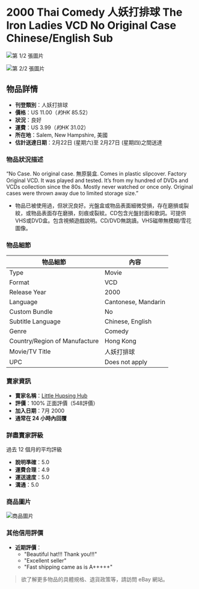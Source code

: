 # 2000 Thai Comedy 人妖打排球 The Iron Ladies VCD No Original Case Chinese/English Sub

![第 1/2 張圖片](https://i.ebayimg.com/images/g/D9kAAOSwroRhfB~7/s-l500.webp)

![第 2/2 張圖片](https://i.ebayimg.com/images/g/RfMAAOSwGT1hfCCO/s-l500.webp)

## 物品詳情
- **刊登類別**：人妖打排球
- **價格**：US $11.00（約HK$ 85.52）
- **狀況**：良好
- **運費**：US $3.99（約HK$ 31.02）
- **所在地**：Salem, New Hampshire, 美國
- **估計送達日期**：2月22日 (星期六)至 2月27日 (星期四)之間送達

### 物品狀況描述
“No Case. No original case. 無原裝盒. Comes in plastic slipcover. Factory Original VCD. It was played and tested. It’s from my hundred of DVDs and VCDs collection since the 80s. Mostly never watched or once only. Original cases were thrown away due to limited storage size.”

- 物品已被使用過，但狀況良好。光盤盒或物品表面細微受損，存在磨損或裂紋，或物品表面存在磨損，刻痕或裂紋。CD包含光盤封面和歌詞。可提供VHS或DVD盒。包含視頻遊戲說明。CD/DVD無跳讀。VHS磁帶無模糊/雪花圖像。

### 物品細節

| 物品細節           | 內容                           |
|------------------|------------------------------|
| Type             | Movie                        |
| Format           | VCD                          |
| Release Year     | 2000                         |
| Language         | Cantonese, Mandarin          |
| Custom Bundle     | No                           |
| Subtitle Language | Chinese, English             |
| Genre            | Comedy                       |
| Country/Region of Manufacture | Hong Kong        |
| Movie/TV Title   | 人妖打排球                   |
| UPC              | Does not apply               |

### 賣家資訊
- **賣家名稱**：[Little Hupsing Hub](https://www.ebay.com.hk/str/littlehupsinghub?_trksid=p4429486.m145687.l149267)
- **評價**：100% 正面評價（548評價）
- **加入日期**：7月 2000
- **通常在 24 小時內回覆**

### 詳盡賣家評級
過去 12 個月的平均評級
- **說明準確**：5.0
- **運費合理**：4.9
- **運送速度**：5.0
- **溝通**：5.0

### 商品圖片
![商品圖片](https://i.ebayimg.com/images/g/eM0AAOSwvAhgidA4/s-l140.jpg)

### 其他信用評價
- **近期評價**：
  - "Beautiful hat!!! Thank you!!!"
  - "Excellent seller"
  - "Fast shipping came as is A+++++"   

> 欲了解更多物品的具體規格、退貨政策等，請訪問 eBay 網站。